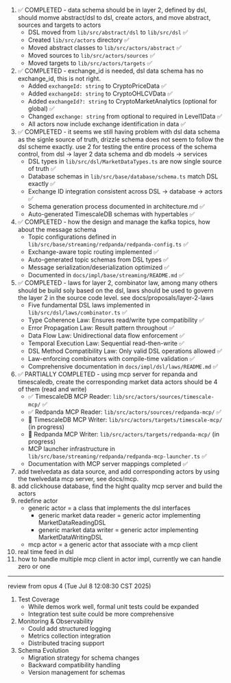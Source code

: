 1. ✅ COMPLETED - data schema should be in layer 2, defined by dsl, should momve abstract/dsl to dsl, create actors, and move abstract, sources and targets to actors
   - DSL moved from `lib/src/abstract/dsl` to `lib/src/dsl` ✅
   - Created `lib/src/actors` directory ✅
   - Moved abstract classes to `lib/src/actors/abstract` ✅
   - Moved sources to `lib/src/actors/sources` ✅
   - Moved targets to `lib/src/actors/targets` ✅
2. ✅ COMPLETED - exchange_id is needed, dsl data schema has no exchange_id, this is not right.
   - Added `exchangeId: string` to CryptoPriceData ✅
   - Added `exchangeId: string` to CryptoOHLCVData ✅
   - Added `exchangeId?: string` to CryptoMarketAnalytics (optional for global) ✅
   - Changed `exchange: string` from optional to required in Level1Data ✅
   - All actors now include exchange identification in data ✅
3. ✅ COMPLETED - it seems we still having problem with dsl data schema as the signle source of truth, drizzle schema does not seem to follow the dsl scheme exactly. use 2 for testing the entire process of the schema control, from dsl -> layer 2 data schema and db models -> services
   - DSL types in `lib/src/dsl/MarketDataTypes.ts` are now single source of truth ✅
   - Database schemas in `lib/src/base/database/schema.ts` match DSL exactly ✅
   - Exchange ID integration consistent across DSL → database → actors ✅
   - Schema generation process documented in architecture.md ✅
   - Auto-generated TimescaleDB schemas with hypertables ✅
4. ✅ COMPLETED - how the design and manage the kafka topics, how about the message schema
   - Topic configurations defined in `lib/src/base/streaming/redpanda/redpanda-config.ts` ✅
   - Exchange-aware topic routing implemented ✅
   - Auto-generated topic schemas from DSL types ✅
   - Message serialization/deserialization optimized ✅
   - Documented in `docs/impl/base/streaming/README.md` ✅
5. ✅ COMPLETED - laws for layer 2, combinator law, among many others should be build soly based on the dsl, laws should be used to govern the layer 2 in the source code level. see docs/proposals/layer-2-laws
   - Five fundamental DSL laws implemented in `lib/src/dsl/laws/combinator.ts` ✅
   - Type Coherence Law: Ensures read/write type compatibility ✅
   - Error Propagation Law: Result<T> pattern throughout ✅
   - Data Flow Law: Unidirectional data flow enforcement ✅
   - Temporal Execution Law: Sequential read-then-write ✅
   - DSL Method Compatibility Law: Only valid DSL operations allowed ✅
   - Law-enforcing combinators with compile-time validation ✅
   - Comprehensive documentation in `docs/impl/dsl/laws/README.md` ✅
6. ✅ PARTIALLY COMPLETED - using mcp server for repanda and timescaledb, create the corresponding market data actors should be 4 of them (read and write)
   - ✅ TimescaleDB MCP Reader: `lib/src/actors/sources/timescale-mcp/` ✅
   - ✅ Redpanda MCP Reader: `lib/src/actors/sources/redpanda-mcp/` ✅
   - 🔄 TimescaleDB MCP Writer: `lib/src/actors/targets/timescale-mcp/` (in progress)
   - 🔄 Redpanda MCP Writer: `lib/src/actors/targets/redpanda-mcp/` (in progress)
   - MCP launcher infrastructure in `lib/src/base/streaming/redpanda/redpanda-mcp-launcher.ts` ✅
   - Documentation with MCP server mappings completed ✅
7. add twelvedata as data source, and add corresponding actors by using the twelvedata mcp server, see docs/mcp.
8. add clickhouse database, find the hight quality mcp server and build the actors
9. redefine actor
    - generic actor = a class that implements the dsl interfaces
        - generic market data reader = generic actor implementing MarketDataReadingDSL
        - generic market data writer = generic actor implementing MarketDataWritingDSL
    - mcp actor = a generic actor that associate with a mcp client
10. real time feed in dsl
11. how to handle multiple mcp client in actor impl, currently we can handle zero or one

---

review from opus 4 (Tue Jul  8 12:08:30 CST 2025)

1. Test Coverage
    - While demos work well, formal unit tests could be expanded
    - Integration test suite could be more comprehensive
2. Monitoring & Observability
    - Could add structured logging
    - Metrics collection integration
    - Distributed tracing support
3. Schema Evolution
    - Migration strategy for schema changes
    - Backward compatibility handling
    - Version management for schemas
